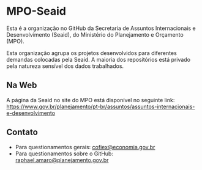 # MPO-Seaid

Esta é a organização no GitHub da Secretaria de Assuntos Internacionais e Desenvolvimento (Seaid), do Ministério do Planejamento e Orçamento (MPO).

Esta organização agrupa os projetos desenvolvidos para diferentes demandas colocadas pela Seaid. A maioria dos repositórios está privado 
pela natureza sensível dos dados trabalhados.

## Na Web

A página da Seaid no site do MPO está disponível no seguinte link: https://www.gov.br/planejamento/pt-br/assuntos/assuntos-internacionais-e-desenvolvimento

## Contato

* Para questionamentos gerais: [cofiex@economia.gov.br]()
* Para questionamentos sobre o GitHub: [raphael.amaro@planejamento.gov.br]()
